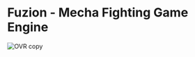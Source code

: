 # Fuzion - Mecha Fighting Game Engine
![OVR copy](https://github.com/user-attachments/assets/20615abb-93fd-41e7-8fc6-8cc3835cfc44)
